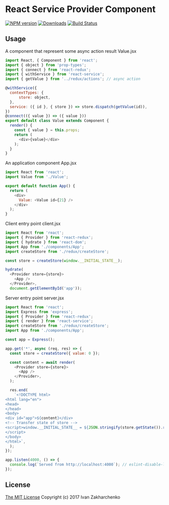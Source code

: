 # React Service Provider Component

[![NPM version][npm-image]][npm-url]
[![Downloads][downloads-image]][npm-url]
[![Build Status][travis-image]][travis-url]

## Usage

A component that represent some async action result
Value.jsx
``` javascript
import React, { Component } from 'react';
import { object } from 'prop-types';
import { connect } from 'react-redux';
import { withService } from 'react-service';
import { getValue } from '../redux/actions'; // async action

@withService({ 
  contextTypes: {
      store: object,
  },
  service: ({ id }, { store }) => store.dispatch(getValue(id)), 
})
@connect(({ value }) => ({ value }))
export default class Value extends Component {
  render() {
    const { value } = this.props;
    return (
      <div>{value}</div>
    );
  }
}
```

An application component
App.jsx
``` javascript
import React from 'react';
import Value from './Value';

export default function App() {
  return (
    <div>
      Value: <Value id={21} />
    </div>
  );
}
```

Client entry point client.jsx
``` javascript
import React from 'react';
import { Provider } from 'react-redux';
import { hydrate } from 'react-dom';
import App from './components/App';
import createStore from './redux/createStore';

const store = createStore(window.__INITIAL_STATE__);

hydrate(
  <Provider store={store}>
    <App />
  </Provider>,
  document.getElementById('app'));
```

Server entry point server.jsx
``` javascript
import React from 'react';
import Express from 'express';
import { Provider } from 'react-redux';
import { render } from 'react-service';
import createStore from './redux/createStore';
import App from './components/App';

const app = Express();

app.get('*', async (req, res) => {
  const store = createStore({ value: 0 });

  const content = await render(
    <Provider store={store}>
      <App />
    </Provider>,
  );

  res.end(
    `<!DOCTYPE html>
<html lang="en">
<head>
</head>
<body>
<div id="app">${content}</div>
<!-- Transfer state of store -->
<script>window.__INITIAL_STATE__ = ${JSON.stringify(store.getState()).replace(/</g, '\\\u003c')}
</script>
</body>
</html>`,
  );
});

app.listen(4000, () => {
  console.log(`Served from http://localhost:4000`); // eslint-disable-line no-console
});
```

## License
[The MIT License](http://opensource.org/licenses/MIT)
Copyright (c) 2017 Ivan Zakharchenko


[downloads-image]: https://img.shields.io/npm/dm/react-service.svg
[npm-url]: https://www.npmjs.com/package/react-service
[npm-image]: https://img.shields.io/npm/v/react-service.svg

[travis-url]: https://travis-ci.org/3axap4eHko/react-service
[travis-image]: https://img.shields.io/travis/3axap4eHko/react-service/master.svg
